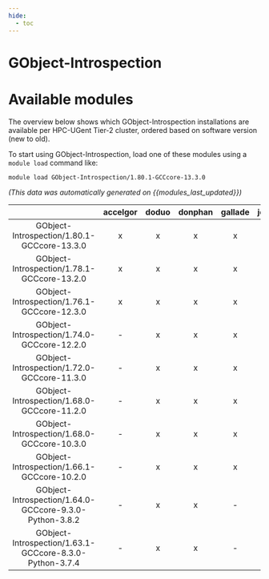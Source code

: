 ```yaml
---
hide:
  - toc
---
```


GObject-Introspection
=====================

# Available modules


The overview below shows which GObject-Introspection installations are available per HPC-UGent Tier-2 cluster, ordered based on software version (new to old).

To start using GObject-Introspection, load one of these modules using a `module load` command like:

```shell
module load GObject-Introspection/1.80.1-GCCcore-13.3.0
```

*(This data was automatically generated on {{modules_last_updated}})*  

| |accelgor|doduo|donphan|gallade|joltik|shinx|
| :---: | :---: | :---: | :---: | :---: | :---: | :---: |
|GObject-Introspection/1.80.1-GCCcore-13.3.0|x|x|x|x|x|x|
|GObject-Introspection/1.78.1-GCCcore-13.2.0|x|x|x|x|x|x|
|GObject-Introspection/1.76.1-GCCcore-12.3.0|x|x|x|x|x|x|
|GObject-Introspection/1.74.0-GCCcore-12.2.0|-|x|x|x|-|-|
|GObject-Introspection/1.72.0-GCCcore-11.3.0|-|x|x|x|-|x|
|GObject-Introspection/1.68.0-GCCcore-11.2.0|-|x|x|x|-|-|
|GObject-Introspection/1.68.0-GCCcore-10.3.0|-|x|x|x|-|-|
|GObject-Introspection/1.66.1-GCCcore-10.2.0|-|x|x|x|-|-|
|GObject-Introspection/1.64.0-GCCcore-9.3.0-Python-3.8.2|-|x|x|-|-|-|
|GObject-Introspection/1.63.1-GCCcore-8.3.0-Python-3.7.4|-|x|x|-|-|-|
